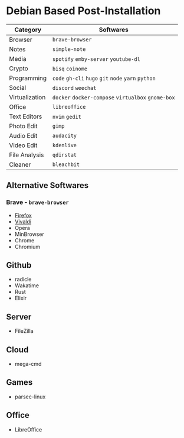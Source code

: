 # Debian Based Post-Installation

Category | Softwares
---|---
Browser | `brave-browser`
Notes | `simple-note`
Media | `spotify` `emby-server` `youtube-dl`
Crypto | `bisq` `coinome`
Programming | `code` `gh-cli` `hugo` `git` `node` `yarn` `python`
Social | `discord` `weechat`
Virtualization | `docker` `docker-compose` `virtualbox` `gnome-box`
Office | `libreoffice`
Text Editors | `nvim` `gedit`
Photo Edit | `gimp`
Audio Edit | `audacity`
Video Edit | `kdenlive`
File Analysis | `qdirstat`
Cleaner | `bleachbit`

## Alternative Softwares

### Brave - `brave-browser`
- [Firefox](https://www.mozilla.org/en-US/firefox/new/)
- [Vivaldi](https://vivaldi.com/download/)
- Opera
- MinBrowser
- Chrome
- Chromium


## Github
- radicle
- Wakatime
- Rust
- Elixir


## Server
- FileZilla

## Cloud
- mega-cmd

## Games
- parsec-linux

## Office
- LibreOffice


